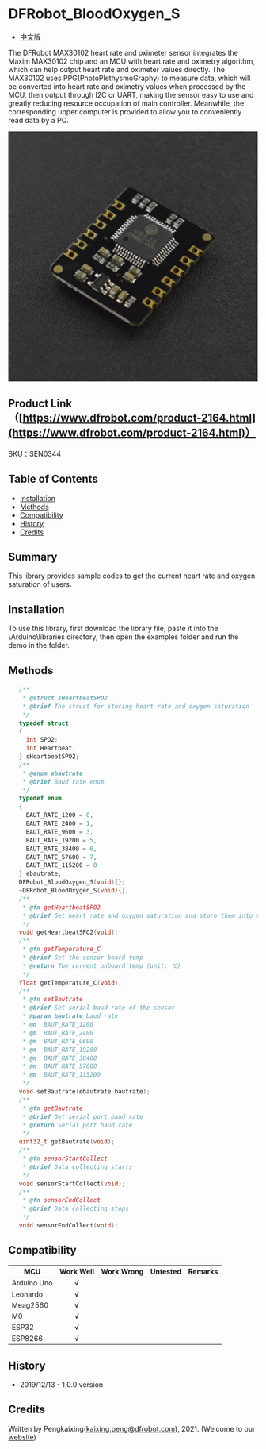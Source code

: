 # DFRobot_BloodOxygen_S

- [中文版](./README_CN.md)

The DFRobot MAX30102 heart rate and oximeter sensor integrates the Maxim MAX30102 chip and an MCU with heart rate and oximetry algorithm, which can help output heart rate and oximeter values directly. The MAX30102 uses PPG(PhotoPlethysmoGraphy) to measure data, which will be converted into heart rate and oximetry values when processed by the MCU, then output through I2C or UART, making the sensor easy to use and greatly reducing resource occupation of main controller. Meanwhile, the corresponding upper computer is provided to allow you to conveniently read data by a PC.

![正反面svg效果图](./resources/images/SEN0344.png)

## Product Link（[https://www.dfrobot.com/product-2164.html](https://www.dfrobot.com/product-2164.html)）

  SKU：SEN0344

## Table of Contents

* [Installation](#installation)
* [Methods](#methods)
* [Compatibility](#compatibility)
* [History](#history)
* [Credits](#credits)

## Summary
This library provides sample codes to get the current heart rate and oxygen saturation of users.

## Installation

To use this library, first download the library file, paste it into the \Arduino\libraries directory, then open the examples folder and run the demo in the folder.

## Methods
```C++
   /**
    * @struct sHeartbeatSPO2
    * @brief The struct for storing heart rate and oxygen saturation
    */
   typedef struct
   {
     int SPO2;
     int Heartbeat;
   } sHeartbeatSPO2; 
   /**
    * @enum ebautrate
    * @brief Baud rate enum
    */
   typedef enum
   {
     BAUT_RATE_1200 = 0,
     BAUT_RATE_2400 = 1,
     BAUT_RATE_9600 = 3,
     BAUT_RATE_19200 = 5,
     BAUT_RATE_38400 = 6,
     BAUT_RATE_57600 = 7,
     BAUT_RATE_115200 = 8
   } ebautrate; 
   DFRobot_BloodOxygen_S(void){};
   ~DFRobot_BloodOxygen_S(void){}; 
   /**
    * @fn getHeartbeatSPO2
    * @brief Get heart rate and oxygen saturation and store them into the struct sHeartbeatSPO2
    */
   void getHeartbeatSPO2(void); 
   /**
    * @fn getTemperature_C
    * @brief Get the sensor board temp
    * @return The current onboard temp (unit: ℃)
    */
   float getTemperature_C(void); 
   /**
    * @fn setBautrate
    * @brief Set serial baud rate of the sensor
    * @param bautrate baud rate
    * @n  BAUT_RATE_1200 
    * @n  BAUT_RATE_2400 
    * @n  BAUT_RATE_9600 
    * @n  BAUT_RATE_19200 
    * @n  BAUT_RATE_38400 
    * @n  BAUT_RATE_57600 
    * @n  BAUT_RATE_115200 
    */
   void setBautrate(ebautrate bautrate); 
   /**
    * @fn getBautrate
    * @brief Get serial port baud rate
    * @return Serial port baud rate
    */
   uint32_t getBautrate(void); 
   /**
    * @fn sensorStartCollect
    * @brief Data collecting starts
    */
   void sensorStartCollect(void); 
   /**
    * @fn sensorEndCollect
    * @brief Data collecting stops
    */
   void sensorEndCollect(void);

```
## Compatibility

MCU                | Work Well | Work Wrong | Untested  | Remarks
------------------ | :----------: | :----------: | :---------: | -----
Arduino Uno  |      √       |             |            | 
Leonardo  |      √       |             |            | 
Meag2560 |      √       |             |            | 
M0 |      √       |             |            | 
ESP32 |      √       |             |            | 
ESP8266 |      √       |             |            | 

## History

- 2019/12/13 - 1.0.0 version

## Credits

Written by Pengkaixing(kaixing.peng@dfrobot.com), 2021. (Welcome to our [website](https://www.dfrobot.com/))
